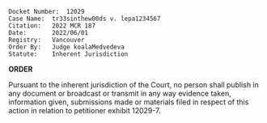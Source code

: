 	Docket Number:	12029
	Case Name:	tr33sinthew00ds v. lepa1234567
	Citation: 	2022 MCR 187
	Date:		2022/06/01
	Registry:	Vancouver
	Order By:	Judge koalaMedvedeva
	Statute:	Inherent Jurisdiction
	
**ORDER**

Pursuant to the inherent jurisdiction of the Court, no person shall publish in any document or broadcast or transmit in any way evidence taken, information given, submissions made or materials filed in respect of this action in relation to petitioner exhibit 12029-7.
